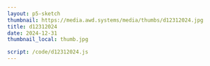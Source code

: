 ```yaml
---
layout: p5-sketch
thumbnail: https://media.awd.systems/media/thumbs/d12312024.jpg
title: d12312024
date: 2024-12-31
thumbnail_local: thumb.jpg

script: /code/d12312024.js
---
```


